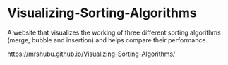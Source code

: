 # Visualizing-Sorting-Algorithms
A website that visualizes the working of three different sorting algorithms (merge, bubble and insertion) and helps compare their performance.

https://mrshubu.github.io/Visualizing-Sorting-Algorithms/
